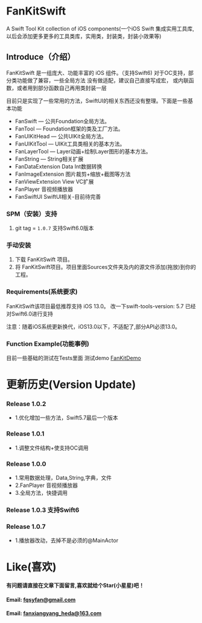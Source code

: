 # FanKitSwift

A Swift Tool Kit collection of iOS components(一个iOS Swift 集成实用工具库,以后会添加更多更多的工具类库，实用类，封装类，封装小效果等)


## Introduce（介绍）

FanKitSwift 是一组庞大、功能丰富的 iOS 组件。（支持Swift6)
对于OC支持，部分类功能做了兼容，一些全局方法 没有做适配，建议自己直接写成宏，
或内联函数，或者用到部分函数自己再用类封装一层

目前只是实现了一些常用的方法，SwiftUI的相关东西还没有整理。下面是一些基本功能

* FanSwift — 公共Foundation全局方法。
* FanTool    — Foundation框架的类及工厂方法。
* FanUIKitHead — 公共UIKit全局方法。
* FanUIKitTool — UIKit工具类相关的基本方法。
* FanLayerTool — Layer动画+绘制Layer图形的基本方法。
* FanString — String相关扩展
* FanDataExtension Data Int数据转换
* FanImageExtension 图片裁剪+缩放+截图等方法
* FanViewExtension View VC扩展
* FanPlayer 音视频播放器
* FanSwiftUI SwiftUI相关-目前待完善


### SPM（安装）支持

1. git tag = `1.0.7` 支持Swift6.0版本

### 手动安装

1. 下载 FanKitSwift 项目。
2. 将 FanKitSwift项目。项目里面Sources文件夹及内的源文件添加(拖放)到你的工程。

### Requirements(系统要求)
FanKitSwift该项目最低推荐支持 iOS 13.0。
改一下swift-tools-version: 5.7 已经对Swift6.0进行支持

注意：随着iOS系统更新换代，iOS13.0以下，不适配了,部分API必须13.0。


### Function Example(功能事例)
目前一些基础的测试在Tests里面
测试demo [FanKitDemo](https://github.com/fanxiangyang/FanKitDemo)

更新历史(Version Update)
==============
### Release 1.0.2 
* 1.优化增加一些方法，Swift5.7最后一个版本
### Release 1.0.1 
* 1.调整文件结构+使支持OC调用
### Release 1.0.0 
* 1.常用数据处理，Data,String,字典，文件
* 2.FanPlayer 音视频播放器
* 3.全局方法，快捷调用
### Release 1.0.3 支持Swift6
### Release 1.0.7 
* 1.播放器改动，去掉不是必须的@MainActor

Like(喜欢)
==============
#### 有问题请直接在文章下面留言,喜欢就给个Star(小星星)吧！ 
#### Email: fqsyfan@gmail.com
#### Email: fanxiangyang_heda@163.com 
